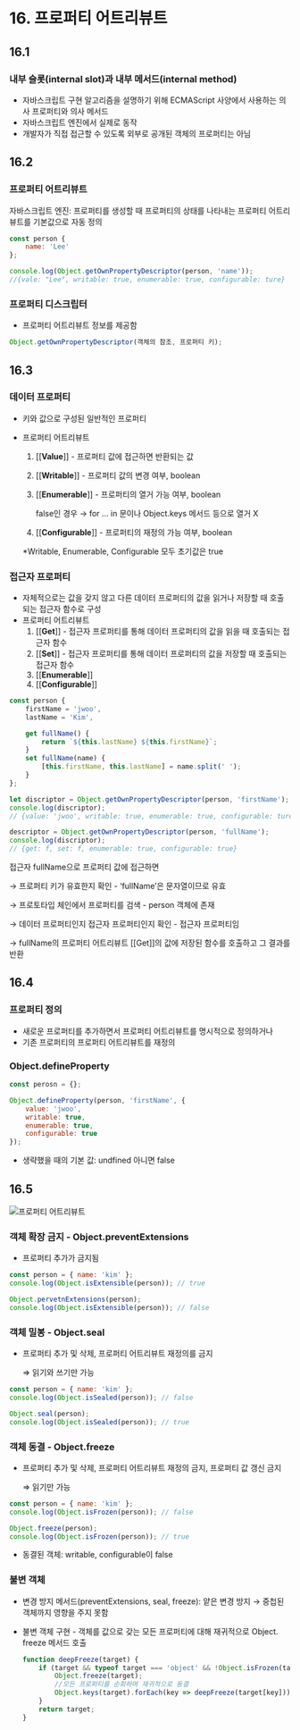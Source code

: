 # 16. 프로퍼티 어트리뷰트

## 16.1

### 내부 슬롯(internal slot)과 내부 메서드(internal method)

- 자바스크립트 구현 알고리즘을 설명하기 위해 ECMAScript 사양에서 사용하는 의사 프로퍼티와 의사 메서드
- 자바스크립트 엔진에서 실제로 동작
- 개발자가 직접 접근할 수 있도록 외부로 공개된 객체의 프로퍼티는 아님

## 16.2

### 프로퍼티 어트리뷰트

자바스크립트 엔진: 프로퍼티를 생성할 때 프로퍼티의 상태를 나타내는 프로퍼티 어트리뷰트를 기본값으로 자동 정의

```jsx
const person {
	name: 'Lee'
};

console.log(Object.getOwnPropertyDescriptor(person, 'name'));
//{vale: "Lee", writable: true, enumerable: true, configurable: ture}
```

### 프로퍼티 디스크립터

- 프로퍼티 어트리뷰트 정보를 제공함

```jsx
Object.getOwnPropertyDescriptor(객체의 참조, 프로퍼티 키);
```

## 16.3

### 데이터 프로퍼티

- 키와 값으로 구성된 일반적인 프로퍼티
- 프로퍼티 어트리뷰트
    1. [[**Value**]] - 프로퍼티 값에 접근하면 반환되는 값
    2. [[**Writable**]] - 프로퍼티 값의 변경 여부, boolean
    3. [[**Enumerable**]] - 프로퍼티의 열거 가능 여부, boolean
        
        false인 경우 → for … in 문이나 Object.keys 메서드 등으로 열거 X
        
    4. [[**Configurable**]] - 프로퍼티의 재정의 가능 여부, boolean
    
    *Writable, Enumerable, Configurable 모두 초기값은 true
    

### 접근자 프로퍼티

- 자체적으로는 값을 갖지 않고 다른 데이터 프로퍼티의 값을 읽거나 저장할 때 호출되는 접근자 함수로 구성
- 프로퍼티 어트리뷰트
    1. [[**Get**]] - 접근자 프로퍼티를 통해 데이터 프로퍼티의 값을 읽을 때 호출되는 접근자 함수
    2. [[**Set**]] - 접근자 프로퍼티를 통해 데이터 프로퍼티의 값을 저장할 때 호출되는 접근자 함수
    3. [[**Enumerable**]]
    4. [[**Configurable**]]

```jsx
const person {
	firstName = 'jwoo',
	lastName = 'Kim',

	get fullName() {
		return `${this.lastName} ${this.firstName}`;
	}
	set fullName(name) {
		[this.firstName, this.lastName] = name.split(' ');
	}
};

let discriptor = Object.getOwnPropertyDescriptor(person, 'firstName');
console.log(discriptor); 
// {value: 'jwoo', writable: true, enumerable: true, configurable: ture}

descriptor = Object.getOwnPropertyDescriptor(person, 'fullName');
console.log(discriptor);
// {get: f, set: f, enumerable: true, configurable: true}
```

접근자 fullName으로 프로퍼티 값에 접근하면

→ 프로퍼티 키가 유효한지 확인 -  ‘fullName’은 문자열이므로 유효

→ 프로토타입 체인에서 프로퍼티를 검색 - person 객체에 존재

→ 데이터 프로퍼티인지 접근자 프로퍼티인지 확인 - 접근자 프로퍼티임

→ fullName의 프로퍼티 어트리뷰트 [[Get]]의 값에 저장된 함수를 호출하고 그 결과를 반환

## 16.4

### 프로퍼티 정의

- 새로운 프로퍼티를 추가하면서 프로퍼티 어트리뷰트를 명시적으로 정의하거나
- 기존 프로퍼티의 프로퍼티 어트리뷰트를 재정의

### Object.defineProperty

```jsx
const perosn = {};

Object.defineProperty(person, 'firstName', {
	value: 'jwoo', 
	writable: true,
	enumerable: true,
	configurable: true
});
```

- 생략했을 때의 기본 값: undfined 아니면 false

## 16.5

![프로퍼티 어트리뷰트](https://user-images.githubusercontent.com/70098708/180749207-5bda08b1-d60d-452f-99e9-6d38c541fdc7.png)


### 객체 확장 금지  - Object.preventExtensions

- 프로퍼티 추가가 금지됨

```jsx
const person = { name: 'kim' };
console.log(Object.isExtensible(person)); // true

Object.pervetnExtensions(person);
console.log(Object.isExtensible(person)); // false
```

### 객체 밀봉 - Object.seal

- 프로퍼티 추가 및 삭제, 프로퍼티 어트리뷰트 재정의를 금지
    
    ⇒ 읽기와 쓰기만 가능
    

```jsx
const person = { name: 'kim' };
console.log(Object.isSealed(person)); // false

Object.seal(person);
console.log(Object.isSealed(person)); // true
```

### 객체 동결 - Object.freeze

- 프로퍼티 추가 및 삭제, 프로퍼티 어트리뷰트 재정의 금지, 프로퍼티 값 갱신 금지
    
    ⇒ 읽기만 가능
    

```jsx
const person = { name: 'kim' };
console.log(Object.isFrozen(person)); // false

Object.freeze(person);
console.log(Object.isFrozen(person)); // true
```

- 동결된 객체: writable, configurable이 false

### 불변 객체

- 변경 방지 메서드(preventExtensions, seal, freeze): 얕은 변경 방지 → 중첩된 객체까지 영향을 주지 못함
- 불변 객체 구현 - 객체를 값으로 갖는 모든 프로퍼티에 대해 재귀적으로 Object. freeze 메서드 호출
    
    ```jsx
    function deepFreeze(target) {
    	if (target && typeof target === 'object' && !Object.isFrozen(target)) {
    		Object.freeze(target); 
    		//모든 프로퍼티를 순회하며 재귀적으로 동결
    		Object.keys(target).forEach(key => deepFreeze(target[key]));
    	}
    	return target;
    }
    ```
